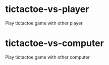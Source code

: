 # tictactoe-vs-player
Play tictactoe game with other player

# tictactoe-vs-computer
Play tictactoe game with other computer
